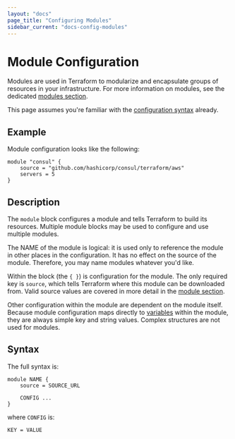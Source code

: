 ```yaml
---
layout: "docs"
page_title: "Configuring Modules"
sidebar_current: "docs-config-modules"
---
```


# Module Configuration

Modules are used in Terraform to modularize and encapsulate groups of
resources in your infrastructure. For more information on modules, see
the dedicated
[modules section](/docs/modules/index.html).

This page assumes you're familiar with the
[configuration syntax](/docs/configuration/syntax.html)
already.

## Example

Module configuration looks like the following:

```
module "consul" {
	source = "github.com/hashicorp/consul/terraform/aws"
	servers = 5
}
```

## Description

The `module` block configures a module and tells Terraform to build
its resources. Multiple module blocks may be used to configure and use
multiple modules.

The NAME of the module is logical: it is used only to reference the
module in other places in the configuration. It has no effect on the
source of the module. Therefore, you may name modules whatever you'd like.

Within the block (the `{ }`) is configuration for the module.
The only required key is `source`, which tells Terraform where this module
can be downloaded from. Valid source values are covered in more detail
in the
[module section](/docs/modules/index.html).

Other configuration within the module are dependent on the module itself.
Because module configuration maps directly to
[variables](/docs/configuration/variables.html) within the module, they
are always simple key and string values. Complex structures are not used
for modules.

## Syntax

The full syntax is:

```
module NAME {
	source = SOURCE_URL

	CONFIG ...
}
```

where `CONFIG` is:

```
KEY = VALUE
```
